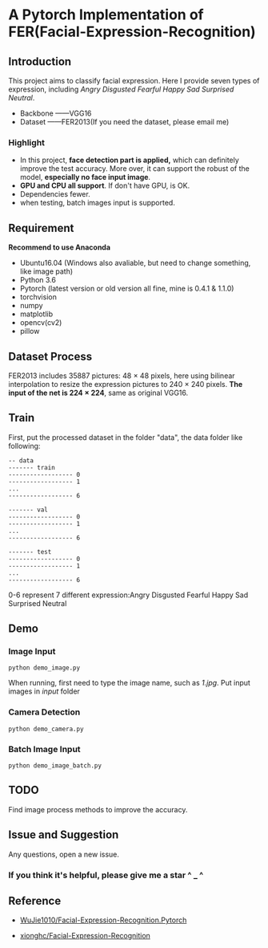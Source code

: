# A Pytorch Implementation of FER(Facial-Expression-Recognition)

## Introduction
This project aims to classify facial expression. Here I provide seven types of expression, including  *Angry Disgusted Fearful Happy Sad Surprised Neutral*.
* Backbone ——VGG16
* Dataset ——FER2013(If you need the dataset, please email me)

### Highlight
* In this project, **face detection part is applied,** which can definitely improve the test accuracy. More over, it can support the robust of the model, **especially no face input image**.
* **GPU and CPU all support**. If don't have GPU, is OK.
* Dependencies fewer.
* when testing, batch images input is supported.


## Requirement
**Recommend to use Anaconda**
* Ubuntu16.04 (Windows also avaliable, but need to change something, like image path)
* Python 3.6
* Pytorch (latest version or old version all fine, mine is 0.4.1 & 1.1.0)
* torchvision
* numpy
* matplotlib
* opencv(cv2)
* pillow

## Dataset Process
FER2013 includes 35887 pictures: 48 × 48 pixels, here using bilinear interpolation to resize the expression pictures to 240 × 240 pixels.
**The input of the net is 224 × 224**, same as original VGG16.

## Train
First, put the processed dataset in the folder "data", the data folder like following:

    -- data
    ------- train
    ------------------ 0
    ------------------ 1
    ...
    ------------------ 6
    
    ------- val
    ------------------ 0
    ------------------ 1
    ...
    ------------------ 6
    
    ------- test
    ------------------ 0
    ------------------ 1
    ...
    ------------------ 6
0-6 represent 7 different expression:Angry Disgusted Fearful Happy Sad Surprised Neutral
## Demo
### Image Input

    python demo_image.py
When running, first need to type the image name, such as *1.jpg*.
Put input images in *input* folder 
### Camera Detection

    python demo_camera.py
### Batch Image Input

    python demo_image_batch.py
## TODO
Find image process methods to improve the accuracy.
## Issue and Suggestion
Any questions, open a new issue.

### If you think it's helpful, please give me a star      ^ _ ^
## Reference
* [WuJie1010/Facial-Expression-Recognition.Pytorch](https://github.com/WuJie1010/Facial-Expression-Recognition.Pytorch)

* [xionghc/Facial-Expression-Recognition](https://github.com/xionghc/Facial-Expression-Recognition)
